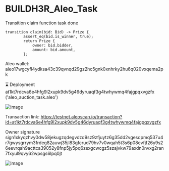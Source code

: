 # BUILDH3R_Aleo_Task


Transition claim function task done

```
transition claim(bid: Bid) -> Prize {
        assert_eq(bid.is_winner, true);
        return Prize {
            owner: bid.bidder,
            amount: bid.amount,
        };

```
Aleo wallet: aleo17wgcyfl4ydksa43c39qvnqd29gz2hc5gnk0xnhrky2hu6q020vxqema2pk


⌛ Deployment at1kt7rdcva6e4hfg9l2xupk9dv5g46dyruaqf3g4twhywmq4fajgpqxvgzfx ('aleo_auction_task.aleo')

![image](https://github.com/user-attachments/assets/79e99ceb-50b3-4771-a7bb-2499cdcda7cd)

Transaction link:
https://testnet.aleoscan.io/transaction?id=at1kt7rdcva6e4hfg9l2xupk9dv5g46dyruaqf3g4twhywmq4fajgpqxvgzfx

Owner signature
sign1xkyqzhvy0dw58jekugzqdegvdzd9sz9zfjuytz6g35dd2vgesqpmq537u4r7gwysgrrym3frdeg82auwj35jl83gfcrud79hv7v0wqah5t3s6p08evfjf26y9s26eevrqah9acttca39052y8fnp5jy5pq6zexgcwcgz5szajvkw79axdn0nvxg2ran7fxyul9qvy62wpsgs6lpq0jt

![image](https://github.com/user-attachments/assets/6384c782-5f4d-4942-bb1a-e82e897bff99)

